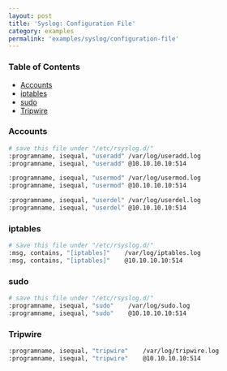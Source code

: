 ```yaml
---
layout: post
title: 'Syslog: Configuration File'
category: examples
permalink: 'examples/syslog/configuration-file'
---
```


### Table of Contents
* [Accounts](#accounts)
* [iptables](#iptables)
* [sudo](#sudo)
* [Tripwire](#tripwire)

### Accounts
```bash
# save this file under "/etc/rsyslog.d/"
:programname, isequal, "useradd" /var/log/useradd.log
:programname, isequal, "useradd" @10.10.10.10:514

:programname, isequal, "usermod" /var/log/usermod.log
:programname, isequal, "usermod" @10.10.10.10:514

:programname, isequal, "userdel" /var/log/userdel.log
:programname, isequal, "userdel" @10.10.10.10:514
```

### iptables
```bash
# save this file under "/etc/rsyslog.d/"
:msg, contains, "[iptables]"    /var/log/iptables.log
:msg, contains, "[iptables]"    @10.10.10.10:514
```

### sudo
```bash
# save this file under "/etc/rsyslog.d/"
:programname, isequal, "sudo"    /var/log/sudo.log
:programname, isequal, "sudo"    @10.10.10.10:514
```

### Tripwire
```bash
:programname, isequal, "tripwire"    /var/log/tripwire.log
:programname, isequal, "tripwire"    @10.10.10.10:514
```
